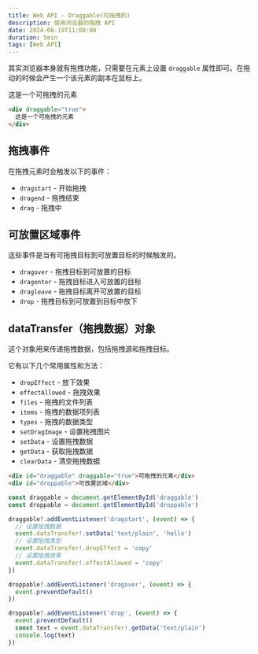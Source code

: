 ```yaml
---
title: Web API - Draggable(可拖拽的)
description: 使用浏览器的拖拽 API
date: 2024-08-19T11:08:00
duration: 5min
tags: [Web API]
---
```


其实浏览器本身就有拖拽功能，只需要在元素上设置 `draggable` 属性即可。在拖动的时候会产生一个该元素的副本在鼠标上。

<div text-center w-24 h-24 border-2 draggable="true">
  这是一个可拖拽的元素
</div>

```html
<div draggable="true">
  这是一个可拖拽的元素
</div>
```
## 拖拽事件

在拖拽元素时会触发以下的事件：
- `dragstart` - 开始拖拽
- `dragend` - 拖拽结束
- `drag` - 拖拽中

## 可放置区域事件

这些事件是当有可拖拽目标到可放置目标的时候触发的。

- `dragover` - 拖拽目标到可放置的目标
- `dragenter` - 拖拽目标进入可放置的目标
- `dragleave` - 拖拽目标离开可放置的目标
- `drop` - 拖拽目标到可放置到目标中放下

<DraggableDemo />

## dataTransfer（拖拽数据）对象

这个对象用来传递拖拽数据，包括拖拽源和拖拽目标。

它有以下几个常用属性和方法：
- `dropEffect` - 放下效果
- `effectAllowed` - 拖拽效果
- `files` - 拖拽的文件列表
- `items` - 拖拽的数据项列表
- `types` - 拖拽的数据类型
- `setDragImage` - 设置拖拽图片
- `setData` - 设置拖拽数据
- `getData` - 获取拖拽数据
- `clearData` - 清空拖拽数据

<DraggableDemo stage="advanced" />

```html
<div id="draggable" draggable="true">可拖拽的元素</div>
<div id="droppable">可放置区域</div>
```

```ts twoslash
const draggable = document.getElementById('draggable')
const droppable = document.getElementById('droppable')

draggable?.addEventListener('dragstart', (event) => {
  // 设置拖拽数据
  event.dataTransfer!.setData('text/plain', 'hello')
  // 设置拖拽类型
  event.dataTransfer!.dropEffect = 'copy'
  // 设置拖拽效果
  event.dataTransfer!.effectAllowed = 'copy'
})

droppable?.addEventListener('dragover', (event) => {
  event.preventDefault()
})

droppable?.addEventListener('drop', (event) => {
  event.preventDefault()
  const text = event.dataTransfer!.getData('text/plain')
  console.log(text)
})
```
